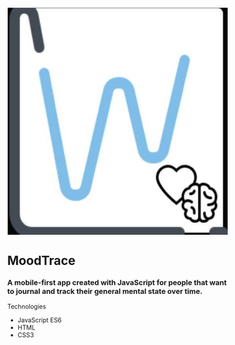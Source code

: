![alt text](https://github.com/Quintin-Russell/ajax-project/blob/master/images/ajax-logo.jpg "MoodTrace Logo")

# MoodTrace
### A mobile-first app created with JavaScript for people that want to journal and track their general mental state over time.

<dl>
  <dt>
    Technologies
  </dt>
</dl>

- JavaScript ES6
- HTML
- CSS3
